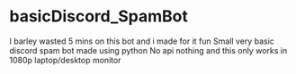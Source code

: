 # basicDiscord_SpamBot
I barley wasted 5 mins on this bot and i made for it fun
Small very basic discord spam bot made using python
No api nothing 
and this only works in 1080p laptop/desktop monitor
